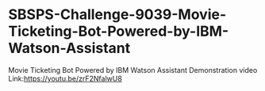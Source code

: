 # SBSPS-Challenge-9039-Movie-Ticketing-Bot-Powered-by-IBM-Watson-Assistant
Movie Ticketing Bot Powered by IBM Watson Assistant
Demonstration video Link:https://youtu.be/zrF2NfalwU8
